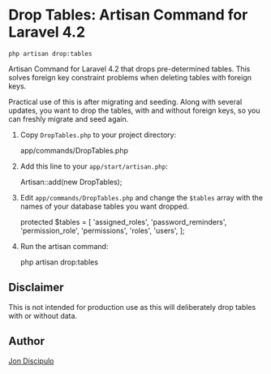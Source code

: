 Drop Tables: Artisan Command for Laravel 4.2
============================================


    php artisan drop:tables
    


Artisan Command for Laravel 4.2 that drops pre-determined tables. This solves foreign key constraint problems when deleting tables with foreign keys.

Practical use of this is after migrating and seeding. Along with several updates, you want to drop the tables, with and without foreign keys, so you can freshly migrate and seed again.

1. Copy `DropTables.php` to your project directory:

    app/commands/DropTables.php


2. Add this line to your `app/start/artisan.php`:

    Artisan::add(new DropTables);


3. Edit `app/commands/DropTables.php` and change the `$tables` array with the names of your database tables you want dropped.

    protected $tables = [
        'assigned_roles',
        'password_reminders',
        'permission_role',
        'permissions',
        'roles',
        'users',
    ];


4. Run the artisan command:

    php artisan drop:tables



    
## Disclaimer

This is not intended for production use as this will deliberately drop tables with or without data.




## Author

[Jon Discipulo](http://jondiscipulo.com/)



